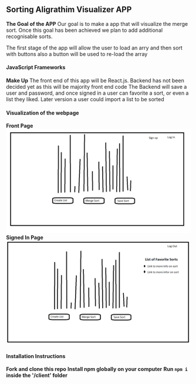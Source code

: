 ## Sorting Aligrathim Visualizer APP
**The Goal of the APP**
Our goal is to make a app that will visualize the merge sort. Once this goal has been achieved we plan to add additional recognisable sorts.

The first stage of the app will allow the user to load an arry and then sort with buttons also a button will be used to re-load the array

#### JavaScript Frameworks
**Make Up**
The front end of this app will be React.js.
Backend has not been decided yet as this will be majority front end code
The Backend will save a user and password, and once signed in a user can favorite a sort, or even a list they liked.
Later version a user could import a list to be sorted

#### Visualization of the webpage
**Front Page**
![Image of expected landing page](Sorting_Visualizer_front_page.png)
**Signed In Page**
![Image of expected signed In Page](Sorting_Visualizer_signed_in_page.png)

#### Installation Instructions
**Fork and clone this repo**
**Install npm globally on your computer**
**Run `npm i` inside the '/client' folder**